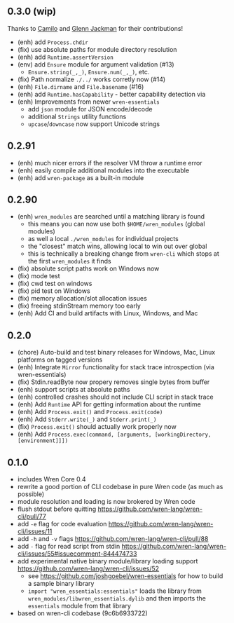 
## 0.3.0 (wip)

Thanks to [Camilo][] and [Glenn Jackman][] for their contributions!

- (enh) add `Process.chdir` 
- (fix) use absolute paths for module directory resolution
- (enh) add `Runtime.assertVersion`
- (env) add `Ensure` module for argument validation (#13)
  - `Ensure.string(_,_)`, `Ensure.num(_,_)`, etc.
- (fix) Path normalize `./../` works corretly now (#14)
- (enh) `File.dirname` and `File.basename` (#16)
- (enh) add `Runtime.hasCapability` - better capability detection via 
- (enh) Improvements from newer `wren-essentials`
  - add `json` module for JSON encode/decode
  - additional `Strings` utility functions
  - `upcase`/`downcase` now support Unicode strings

[Camilo]: https://github.com/clsource
[Glenn Jackman]: https://github.com/glennj

## 0.2.91

- (enh) much nicer errors if the resolver VM throw a runtime error
- (enh) easily compile additional modules into the executable
- (enh) add `wren-package` as a built-in module

## 0.2.90 

- (enh) `wren_modules` are searched until a matching library is found
  - this means you can now use both `$HOME/wren_modules` (global modules) 
  - as well a local `./wren_modules` for individual projects
  - the "closest" match wins, allowing local to win out over global
  - this is technically a breaking change from `wren-cli` which stops at the first `wren_modules` it finds
- (fix) absolute script paths work on Windows now
- (fix) mode test
- (fix) cwd test on windows
- (fix) pid test on Windows
- (fix) memory allocation/slot allocation issues
- (fix) freeing stdinStream memory too early
- (enh) Add CI and build artifacts with Linux, Windows, and Mac

## 0.2.0

- (chore) Auto-build and test binary releases for Windows, Mac, Linux platforms on tagged versions
- (enh) Integrate `Mirror` functionality for stack trace introspection (via wren-essentials)
- (fix) Stdin.readByte now propery removes single bytes from buffer
- (enh) support scripts at absolute paths
- (enh) controlled crashes should not include CLI script in stack trace
- (enh) Add `Runtime` API for getting information about the runtime
- (enh) Add `Process.exit()` and `Process.exit(code)`
- (enh) Add `Stderr.write(_)` and `Stderr.print(_)`
- (fix) `Process.exit()` should actually work properly now
- (enh) Add `Process.exec(command, [arguments, [workingDirectory, [environment]]])`

## 0.1.0 

- includes Wren Core 0.4
- rewrite a good portion of CLI codebase in pure Wren code (as much as possible)
- module resolution and loading is now brokered by Wren code
- flush stdout before quitting https://github.com/wren-lang/wren-cli/pull/77
- add `-e` flag for code evaluation https://github.com/wren-lang/wren-cli/issues/11
- add `-h` and `-v` flags https://github.com/wren-lang/wren-cli/pull/88
- add `-` flag for read script from stdin https://github.com/wren-lang/wren-cli/issues/55#issuecomment-844474733
- add experimental native binary module/library loading support https://github.com/wren-lang/wren-cli/issues/52
  - see https://github.com/joshgoebel/wren-essentials for how to build a sample binary library 
  - `import "wren_essentials:essentials"` loads the library from `wren_modules/libwren_essentials.dylib` and then imports the `essentials` module from that library
- based on wren-cli codebase (9c6b6933722)